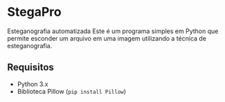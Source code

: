 # StegaPro
Esteganografia automatizada
Este é um programa simples em Python que permite esconder um arquivo em uma imagem utilizando a técnica de esteganografia.

## Requisitos

- Python 3.x
- Biblioteca Pillow (`pip install Pillow`)
